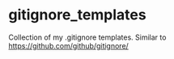 # gitignore_templates
Collection of my .gitignore templates. Similar to https://github.com/github/gitignore/
